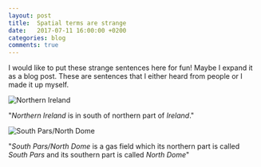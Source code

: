 ```yaml
---
layout: post
title:  Spatial terms are strange
date:   2017-07-11 16:00:00 +0200
categories: blog
comments: true
---
```


I would like to put these strange sentences here for fun! Maybe I expand it as a blog post. These are sentences that I either heard from people or I made it up myself.

![Northern Ireland ][northern ireland]

"*Northern Ireland* is in south of northern part of *Ireland*."


![South Pars/North Dome][gas field]

"*South Pars/North Dome* is a gas field which its northern part is called *South Pars* and its southern part is called *North Dome*"


[gas field]: https://upload.wikimedia.org/wikipedia/commons/7/7b/South_Pars.gif
[northern ireland]: https://www.google.com/maps/vt/data=eKZCEufMLijl77nkIkfqtnIfd4bJByV82lMQ-CHmHog8_RrZyoynSu4f2f_UZR52OjeLrO1cC12LmrgwJuykNZoObZXKPr1Cu0XzrqIj-gNRJjWZkvcIjFib76X2tSwhDfUmyIdOSB8BjI7N3RGxOH2x4iFuIRYYsOyx72DzWS2BVIWspSpFe-CMgOiJrqHAtSzQwwX49hPKpBkZlBPm5A

